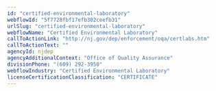 ```yaml
---
id: "certified-environmental-laboratory"
webflowId: "5f7728fbf17efb302ceefb31"
urlSlug: "certified-environmental-laboratory"
webflowName: "Certified Environmental Laboratory"
callToActionLink: "http://nj.gov/dep/enforcement/oqa/certlabs.htm"
callToActionText: ""
agencyId: njdep
agencyAdditionalContext: "Office of Quality Assurance"
divisionPhone: "(609) 292-3950"
webflowIndustry: "Certified Environmental Laboratory"
licenseCertificationClassification: "CERTIFICATE"
---
```


